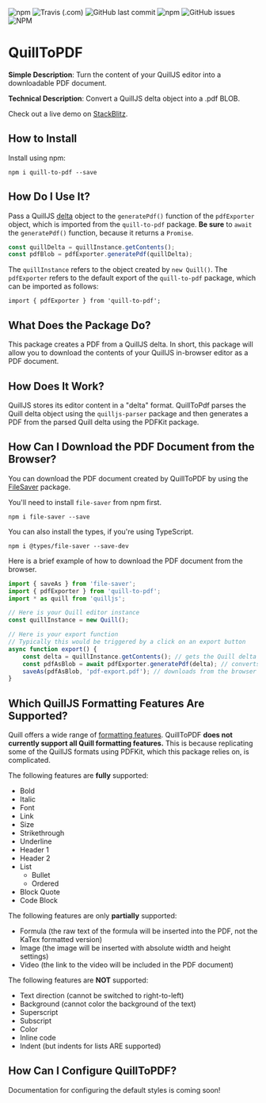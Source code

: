 ![npm](https://img.shields.io/npm/v/quill-to-pdf) ![Travis (.com)](https://img.shields.io/travis/com/andrewraygilbert/quill-to-pdf) ![GitHub last commit](https://img.shields.io/github/last-commit/andrewraygilbert/quill-to-pdf) ![npm](https://img.shields.io/npm/dm/quill-to-pdf) ![GitHub issues](https://img.shields.io/github/issues/andrewraygilbert/quill-to-pdf) ![NPM](https://img.shields.io/npm/l/quill-to-pdf)

# QuillToPDF

**Simple Description**: Turn the content of your QuillJS editor into a downloadable PDF document.

**Technical Description**: Convert a QuillJS delta object into a .pdf BLOB.

Check out a live demo on [StackBlitz](https://stackblitz.com/edit/quill-to-pdf-demo?file=src/app/app.component.ts).

## How to Install

Install using npm:

`npm i quill-to-pdf --save`

## How Do I Use It?

Pass a QuillJS [delta](https://quilljs.com/docs/delta/) object to the `generatePdf()` function of the `pdfExporter` object, which is imported from the `quill-to-pdf` package. **Be sure** to `await` the `generatePdf()` function, because it returns a `Promise`.

```javascript
const quillDelta = quillInstance.getContents();
const pdfBlob = pdfExporter.generatePdf(quillDelta);
```

The `quillInstance` refers to the object created by `new Quill()`. The `pdfExporter` refers to the default export of the `quill-to-pdf` package, which can be imported as follows: 

`import { pdfExporter } from 'quill-to-pdf';`

## What Does the Package Do?

This package creates a PDF from a QuillJS delta. In short, this package will allow you to download the contents of your QuillJS in-browser editor as a PDF document.

## How Does It Work?

QuillJS stores its editor content in a "delta" format. QuillToPdf parses the Quill delta object using the `quilljs-parser` package and then generates a PDF from the parsed Quill delta using the PDFKit package.

## How Can I Download the PDF Document from the Browser?

You can download the PDF document created by QuillToPDF by using the [FileSaver](https://www.npmjs.com/package/file-saver) package.

You'll need to install `file-saver` from npm first.

```npm i file-saver --save```

You can also install the types, if you're using TypeScript.

```npm i @types/file-saver --save-dev```

Here is a brief example of how to download the PDF document from the browser.

```javascript
import { saveAs } from 'file-saver';
import { pdfExporter } from 'quill-to-pdf';
import * as quill from 'quilljs';

// Here is your Quill editor instance
const quillInstance = new Quill();

// Here is your export function
// Typically this would be triggered by a click on an export button
async function export() {
    const delta = quillInstance.getContents(); // gets the Quill delta
    const pdfAsBlob = await pdfExporter.generatePdf(delta); // converts to PDF
    saveAs(pdfAsBlob, 'pdf-export.pdf'); // downloads from the browser
}

```

## Which QuillJS Formatting Features Are Supported?

Quill offers a wide range of [formatting features](https://quilljs.com/docs/formats/). QuillToPDF **does not currently support all Quill formatting features.** This is because replicating some of the QuillJS formats using PDFKit, which this package relies on, is complicated.

The following features are **fully** supported:

* Bold
* Italic
* Font
* Link
* Size
* Strikethrough
* Underline
* Header 1
* Header 2
* List
    * Bullet
    * Ordered
* Block Quote
* Code Block

The following features are only **partially** supported:

* Formula (the raw text of the formula will be inserted into the PDF, not the KaTex formatted version)
* Image (the image will be inserted with absolute width and height settings)
* Video (the link to the video will be included in the PDF document)

The following features are **NOT** supported:

* Text direction (cannot be switched to right-to-left)
* Background (cannot color the background of the text)
* Superscript
* Subscript
* Color
* Inline code
* Indent (but indents for lists ARE supported)

## How Can I Configure QuillToPDF?

Documentation for configuring the default styles is coming soon!
